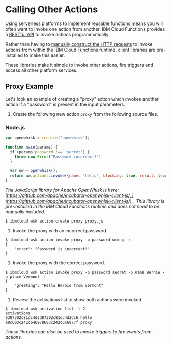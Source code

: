 # Calling Other Actions

Using serverless platforms to implement reusable functions means you will often want to invoke one action from another. IBM Cloud Functions provides a [RESTful API](http://petstore.swagger.io/?url=https://raw.githubusercontent.com/openwhisk/openwhisk/master/core/controller/src/main/resources/apiv1swagger.json) to invoke actions programmatically.

Rather than having to [manually construct the HTTP requests](https://github.com/apache/incubator-openwhisk/blob/master/docs/rest_api.md#actions) to invoke actions from within the IBM Cloud Functions runtime, client libraries are pre-installed to make this easier.

These libraries make it simple to invoke other actions, fire triggers and access all other platform services.

## Proxy Example

Let's look an example of creating a "proxy" action which invokes another action if a "password" is present in the input parameters.

1. Create the following new action `proxy` from the following source files.

### Node.js

```javascript
var openwhisk = require('openwhisk');

function main(params) {
  if (params.password !== 'secret') {
    throw new Error("Password incorrect!")
  }
  
  var ow = openwhisk();
  return ow.actions.invoke({name: "hello", blocking: true, result: true, params: params})
}
```

_The JavaScript library for Apache OpenWhisk is here:_ [_https://github.com/apache/incubator-openwhisk-client-js/_](https://github.com/apache/incubator-openwhisk-client-js/)_._ _This library is pre-installed in the IBM Cloud Functions runtime and does not need to be manually included._

```text
$ ibmcloud wsk action create proxy proxy.js
```

1. Invoke the proxy with an incorrect password.

```text
$ ibmcloud wsk action invoke proxy -p password wrong -r
{
    "error": "Password is incorrect!"
}
```

1. Invoke the proxy with the correct password.

```text
$ ibmcloud wsk action invoke proxy -p password secret -p name Bernie -p place Vermont -r
{
    "greeting": "Hello Bernie from Vermont"
}
```

1. Review the activations list to show both actions were invoked.

```text
$ ibmcloud wsk activation list -l 2
activations
8387302c81dc4d2d87302c81dc4d2dc6 hello
e0c603c242c646978603c242c6c6977f proxy
```

_These libraries can also be used to invoke triggers to fire events from actions._

